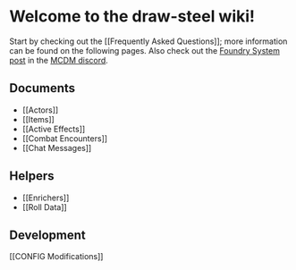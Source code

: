 # Welcome to the draw-steel wiki!

Start by checking out the [[Frequently Asked Questions]]; more information can be found on the following pages. Also check out the [Foundry System post](https://discord.com/channels/332362513368875008/1342298358664138805) in the [MCDM discord](https://discord.gg/pxehb5G6Gd).

## Documents
* [[Actors]]
* [[Items]]
* [[Active Effects]]
* [[Combat Encounters]]
* [[Chat Messages]]

## Helpers
* [[Enrichers]]
* [[Roll Data]]

## Development
[[CONFIG Modifications]]
